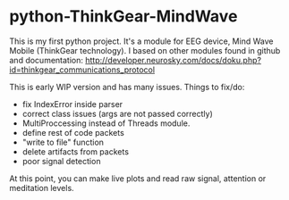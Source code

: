 # python-ThinkGear-MindWave

This is my first python project. It's a module for EEG device, Mind Wave Mobile (ThinkGear technology). 
I based on other modules found in github and documentation:
http://developer.neurosky.com/docs/doku.php?id=thinkgear_communications_protocol

This is early WIP version and has many issues.
Things to fix/do:
- fix IndexError inside parser
- correct class issues (args are not passed correctly)
- MultiProccessing instead of Threads module.
- define rest of code packets
- "write to file" function
- delete artifacts from packets
- poor signal detection

At this point, you can make live plots and read raw signal, attention or meditation levels.

